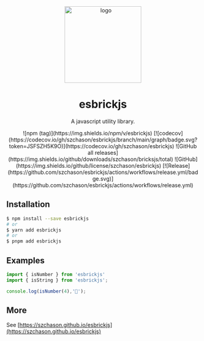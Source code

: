 <div align="center">

  <img src="https://gitee.com/szchason/pic_bed/raw/site/esbricksjs/logo.svg" alt="logo" width="200" height="auto" />
  <h1>esbrickjs</h1>

  <p>
    A javascript utility library.
  </p>
  ![npm (tag)](https://img.shields.io/npm/v/esbrickjs) [![codecov](https://codecov.io/gh/szchason/esbrickjs/branch/main/graph/badge.svg?token=JSFSZH5K9O)](https://codecov.io/gh/szchason/esbrickjs) ![GitHub all releases](https://img.shields.io/github/downloads/szchason/bricksjs/total) ![GitHub](https://img.shields.io/github/license/szchason/esbrickjs) [![Release](https://github.com/szchason/esbrickjs/actions/workflows/release.yml/badge.svg)](https://github.com/szchason/esbrickjs/actions/workflows/release.yml)

</div>

## Installation

```bash
$ npm install --save esbrickjs
# or
$ yarn add esbrickjs
# or
$ pnpm add esbrickjs
```

## Examples

```javascript
import { isNumber } from 'esbrickjs'
import { isString } from 'esbrickjs';

console.log(isNumber(4),'🚀');
```

## More

See [https://szchason.github.io/esbrickjs](https://szchason.github.io/esbrickjs)

